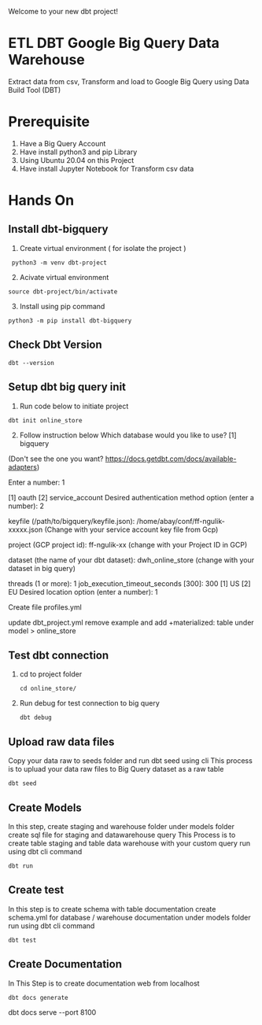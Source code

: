 Welcome to your new dbt project!

# ETL DBT Google Big Query Data Warehouse
Extract data from csv, Transform and load to Google Big Query using Data Build Tool (DBT)

# Prerequisite
1.  Have a Big Query Account
2.  Have install python3 and pip Library
3.  Using Ubuntu 20.04 on this Project
4.  Have install Jupyter Notebook for Transform csv data

# Hands On 
##  Install dbt-bigquery
1.  Create virtual environment ( for isolate the project )
   
   ```
    python3 -m venv dbt-project
   ```
2.  Acivate virtual environment
   ```
   source dbt-project/bin/activate
   ```
3.  Install using pip command
   ```
   python3 -m pip install dbt-bigquery
   ```
    
##  Check Dbt Version
   ```
   dbt --version
   ```
##  Setup dbt big query init 
1.   Run code below to initiate project 
   ```
   dbt init online_store
   ```
2.   Follow instruction below
   Which database would you like to use?
   [1] bigquery

   (Don't see the one you want? https://docs.getdbt.com/docs/available-adapters)

   Enter a number: 1

   [1] oauth
   [2] service_account
   Desired authentication method option (enter a number): 2

   keyfile (/path/to/bigquery/keyfile.json): /home/abay/conf/ff-ngulik-xxxxx.json (Change with your service account key file from Gcp)

   project (GCP project id): ff-ngulik-xx (change with your Project ID in GCP)

   dataset (the name of your dbt dataset): dwh_online_store (change with your dataset in big query)

   threads (1 or more): 1
   job_execution_timeout_seconds [300]: 300
   [1] US
   [2] EU
   Desired location option (enter a number): 1

   Create file profiles.yml
   
   update dbt_project.yml
     remove example
     and add +materialized: table
     under model > online_store
 
##  Test dbt connection
1.   cd to project folder
      ```
     cd online_store/
      ```
3.   Run debug for test connection to big query
      ```
     dbt debug
      ```
     
##  Upload raw data files
   Copy your data raw to seeds folder and run dbt seed using cli
   This process is to upluad your data raw files to Big Query dataset as a raw table
   ```
   dbt seed
   ```
##  Create Models
   In this step, create staging and warehouse folder under models folder
   create sql file for staging and datawarehouse query
   This Process is to create table staging and table data warehouse with your custom query
   run using dbt cli command
   ```
   dbt run
   ```
##  Create test
   In this step is to create schema with table documentation
   create schema.yml for database / warehouse documentation under models folder
   run using dbt cli command
   ```
   dbt test
   ```

##  Create Documentation
   In This Step is to create documentation web from localhost
   ```
   dbt docs generate
   ```
   dbt docs serve --port 8100
   ```
   
   ```
